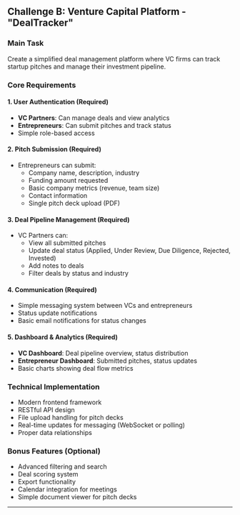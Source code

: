 ## Challenge B: Venture Capital Platform - "DealTracker"

### Main Task
Create a simplified deal management platform where VC firms can track startup pitches and manage their investment pipeline.

### Core Requirements

#### 1. User Authentication (Required)
- **VC Partners**: Can manage deals and view analytics
- **Entrepreneurs**: Can submit pitches and track status
- Simple role-based access

#### 2. Pitch Submission (Required)
- Entrepreneurs can submit:
  - Company name, description, industry
  - Funding amount requested
  - Basic company metrics (revenue, team size)
  - Contact information
  - Single pitch deck upload (PDF)

#### 3. Deal Pipeline Management (Required)
- VC Partners can:
  - View all submitted pitches
  - Update deal status (Applied, Under Review, Due Diligence, Rejected, Invested)
  - Add notes to deals
  - Filter deals by status and industry

#### 4. Communication (Required)
- Simple messaging system between VCs and entrepreneurs
- Status update notifications
- Basic email notifications for status changes

#### 5. Dashboard & Analytics (Required)
- **VC Dashboard**: Deal pipeline overview, status distribution
- **Entrepreneur Dashboard**: Submitted pitches, status updates
- Basic charts showing deal flow metrics

### Technical Implementation
- Modern frontend framework
- RESTful API design
- File upload handling for pitch decks
- Real-time updates for messaging (WebSocket or polling)
- Proper data relationships

### Bonus Features (Optional)
- Advanced filtering and search
- Deal scoring system
- Export functionality
- Calendar integration for meetings
- Simple document viewer for pitch decks

---
